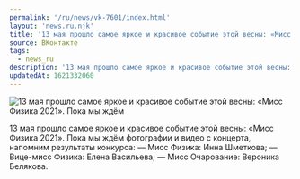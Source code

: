 ```yaml
---
permalink: '/ru/news/vk-7601/index.html'
layout: 'news.ru.njk'
title: '13 мая прошло самое яркое и красивое событие этой весны: «Мисс Физика 2021».'
source: ВКонтакте
tags:
  - news_ru
description: '13 мая прошло самое яркое и красивое событие этой весны: «Мисс Физика 2021».'
updatedAt: 1621332060
---
```

![13 мая прошло самое яркое и красивое событие этой весны: «Мисс Физика 2021». Пока мы ждём](https://sun9-41.userapi.com/sun9-1/impg/9FqmoxrFxzbnHQuw_WVhCzr03TKmIW6dN0KjsA/nqeZwPvGH-g.jpg?size=1280x851&quality=96&sign=f65f9651fb97874adf241a18a81c5bea&c_uniq_tag=iCxF6aCmiPcuMb3kfP0vHXUoCqEAIsNlMN85b12bE3Q&type=album)

13 мая прошло самое яркое и красивое событие этой весны: «Мисс Физика 2021». Пока мы ждём фотографии и видео с концерта, напомним результаты конкурса:
— Мисс Физика: Инна Шметкова;
— Вице-мисс Физика: Елена Васильева;
— Мисс Очарование: Вероника Белякова.
